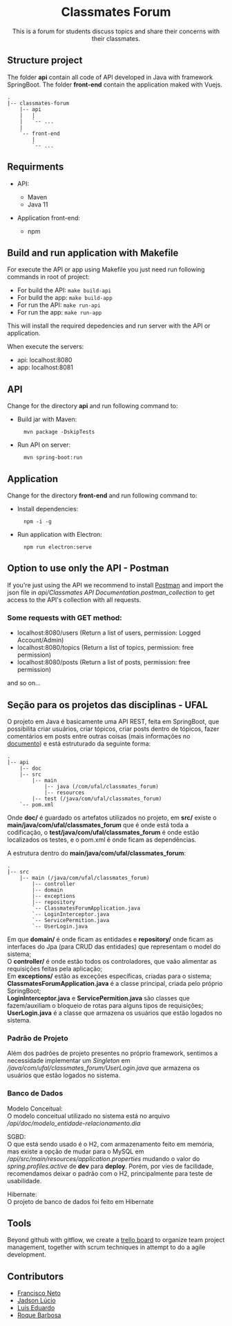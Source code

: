 <div style="text-align: center">
<h1>Classmates Forum</h1>
<p>This is a forum for students discuss topics and share their concerns with their classmates.</p> 
</div>

## Structure project 

The folder **api** contain all code of API developed in Java with framework SpringBoot. The folder **front-end** contain the application maked with Vuejs.

```
.
|-- classmates-forum
    |-- api
    |   |
    |   `-- ...
    |
    `-- front-end 
        | 
        `-- ...
```


## Requirments 
- API:
  - Maven 
  - Java 11

- Application front-end:
  - npm 

## Build and run application with Makefile
For execute the API or app using Makefile you just need run following commands in root of  project:

- For build the API:  ```make build-api```
- For build the app:   ```make build-app```
- For run the API:   ```make run-api```
- For run the app:   ```make run-app```

This will install the required depedencies and run server with the API or application.

When execute the servers:

- api: localhost:8080
- app: localhost:8081

## API

Change for the directory **api** and run following command to: 

- Build jar with Maven:
    
        mvn package -DskipTests

- Run API on server:

        mvn spring-boot:run

## Application
Change for the directory **front-end** and run following command to:

- Install dependencies:

        npm -i -g

- Run application with Electron:

        npm run electron:serve

## Option to use only the API - Postman 
If you're just using the API we recommend to install [Postman](https://www.getpostman.com/) and import the json file in *api/Classmates API Documentation.postman_collection* to get access to the API's collection with all requests.

### Some requests with GET method:
- localhost:8080/users (Return a list of users, permission: Logged Account/Admin)
- localhost:8080/topics (Return a list of topics, permission: free permission)
- localhost:8080/posts (Return a list of posts, permission: free permission)

and so on...

## Seção para os projetos das disciplinas - UFAL

O projeto em Java é basicamente uma API REST, feita em SpringBoot, que possibilita criar usuários, criar tópicos, criar posts dentro de tópicos, fazer comentários em posts entre outras coisas (mais informações no [documento](https://github.com/vieirafrancisco/classmates-forum/blob/develop/api/doc/documento.pdf)) e está estruturado da seguinte forma:
```
.
|-- api
    |-- doc
    |-- src
        |-- main
            |-- java (/com/ufal/classmates_forum)
            |-- resources
        |-- test (/java/com/ufal/classmates_forum)
    `-- pom.xml
```

Onde **doc/** é guardado os artefatos utilizados no projeto, em **src/** existe o **main/java/com/ufal/classmates_forum** que é onde está toda a codificação, o **test/java/com/ufal/classmates_forum** é onde estão localizados os testes, e o pom.xml é onde ficam as dependências.

A estrutura dentro do **main/java/com/ufal/classmates_forum**:

```
.
|-- src
    |-- main (/java/com/ufal/classmates_forum)
        |-- controller
        |-- domain
        |-- exceptions
        |-- repository
        `-- ClassmatesForumApplication.java
        `-- LoginInterceptor.java
        `-- ServicePermition.java
        `-- UserLogin.java
```

Em que **domain/** é onde ficam as entidades e **repository/** onde ficam as interfaces do Jpa (para CRUD das entidades) que representam o model do sistema;  
O **controller/** é onde estão todos os controladores, que vaão alimentar as requisições feitas pela aplicação;  
Em **exceptions/** estão as exceções específicas, criadas para o sistema;  
**ClassmatesForumApplication.java** é a classe principal, criada pelo próprio SpringBoot;  
**LoginInterceptor.java** e **ServicePermition.java** são classes que fazem/auxiliam o bloqueio de rotas para alguns tipos de requisições;    
**UserLogin.java** é a classe que armazena os usuários que estão logados no sistema.

### Padrão de Projeto
Além dos padrões de projeto presentes no próprio framework, sentimos a necessidade implementar um *Singleton* em  */java/com/ufal/classmates_forum/UserLogin.java* que armazena os usuários que estão logados no sistema.

### Banco de Dados

Modelo Conceitual:  
O modelo conceitual utilizado no sistema está no arquivo */api/doc/modelo_entidade-relacionamento.dia*  

SGBD:  
O que está sendo usado é o H2, com armazenamento feito em memória, mas existe a opção de mudar para o MySQL em */api/src/main/resources/application.properties* mudando o valor do *spring.profiles.active* de **dev** para **deploy**. Porém, por víes de facilidade, recomendamos deixar o padrão com o H2, principalmente para teste de usabilidade.  

Hibernate:  
O projeto de banco de dados foi feito em Hibernate

## Tools
Beyond github with gitflow, we create a [trello board](https://trello.com/b/L4S9JEFu/classmates-forum) to organize team project management, together with scrum techniques in attempt to do a agile development.

## Contributors 
- [Francisco Neto](https://github.com/vieirafrancisco)
- [Jadson Lúcio](https://github.com/jadsonlucio)
- [Luís Eduardo](https://github.com/luiseduardogfranca)
- [Roque Barbosa](https://github.com/trucopa)
